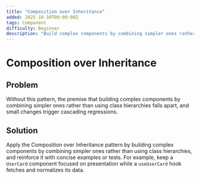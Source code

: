 ```yaml
---
title: "Composition over Inheritance"
added: 2025-10-10T00:00:00Z
tags: Component
difficulty: Beginner
description: "Build complex components by combining simpler ones rather than using class hierarchies."
---
```

# Composition over Inheritance

## Problem

Without this pattern, the premise that building complex components by combining simpler ones rather than using class hierarchies falls apart, and small changes trigger cascading regressions.

## Solution

Apply the Composition over Inheritance pattern by building complex components by combining simpler ones rather than using class hierarchies, and reinforce it with concise examples or tests. For example, keep a `UserCard` component focused on presentation while a `useUserCard` hook fetches and normalizes its data.
